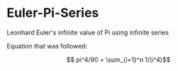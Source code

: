 # Euler-Pi-Series

Leonhard Euler's infinite value of Pi using infinite series

Equation that was followed:

$$ pi^4/90 = \sum_{i=1}^n 1/(i^4)$$